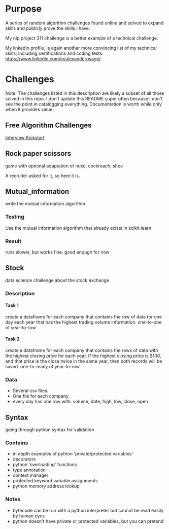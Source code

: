 # Purpose
A series of random algorithm challenges found online and solved to expand skills and publicly prove the skills I have. 

My nlp project 311 challenge is a better example of a technical challenge. 

My linkedIn profile, is again another more convincing list of my technical skills; including certifications and coding tests.
	https://www.linkedin.com/in/alexanderpsage/

# Challenges

Note: The challenges listed in this description are likely a subset of all those solved in this repo. I don't update this README super often because I don't see the point in catalogging everything. Documentation is worth while only when it provides value.  

## Free Algorithm Challenges

[Interview Kickstart](https://www.interviewkickstart.com/problems)

## Rock paper scissors 
game with optional adaptation of nuke, cockroach, shoe

A recruiter asked for it, so here it is. 

## Mutual_information
write the mutual information algorithm

### Testing
Use the mutual information algorithm that already exists in scikit learn

### Result
runs slower, but works fine. good enough for now

## Stock
data science challenge about the stock exchange

### Description

#### Task 1
create a dataframe for each company that contains the row of data for one day each year that has the highest trading volume information.
one-to-one of year-to-row

#### Task 2
create a dataframe for each company that contains the rows of data with the highest closing price for each year. If the highest closing price is $100, and that price is the close twice in the same year, then both records will be saved. 
one-to-many of year-to-row

### Data
* Several csv files.
* One file for each company.
* every day has one row with: volume, date, high, low, close, open

## Syntax
going through python syntax for validation

### Contains
* in depth examples of python 'private/protected variables'
* decorators
* python 'overloading' functions
* type annotation
* context manager
* protected keyword variable assignments
* python memory address lookup
### Notes
* bytecode can be run with a python interpreter but cannot be read easily by human eyes
* python doesn't have private or protected variables, but you can pretend
